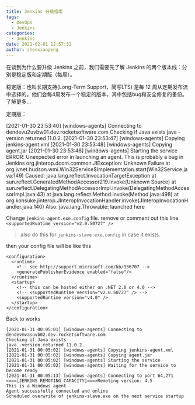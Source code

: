 ```yaml
---
title: Jenkins 升级指南
tags:
  - DevOps
  - Jenkins
categories:
  - Jenkins
date: 2021-02-01 12:57:32
author: shenxianpeng
---
```


在谈到为什么要升级 Jenkins 之前，我们需要先了解 Jenkins 的两个版本线：分别是稳定版和定期版（每周）。

稳定版：也叫长期支持(Long-Term Support，简写LTS) 是每 12 周从定期发布流中选择的。他们会每4周发布一个稳定的版本，其中包括bug和安全修复的备份。了解更多…

定期版：


[2021-01-30 23:53:40] [windows-agents] Connecting to dendevu2uvbw01.dev.rocketsoftware.com
Checking if Java exists
java -version returned 11.0.2.
[2021-01-30 23:53:47] [windows-agents] Copying jenkins-agent.xml
[2021-01-30 23:53:48] [windows-agents] Copying agent.jar
[2021-01-30 23:53:48] [windows-agents] Starting the service
ERROR: Unexpected error in launching an agent. This is probably a bug in Jenkins
org.jinterop.dcom.common.JIException: Unknown Failure
	at org.jvnet.hudson.wmi.Win32Service$Implementation.start(Win32Service.java:149)
Caused: java.lang.reflect.InvocationTargetException
	at sun.reflect.GeneratedMethodAccessor219.invoke(Unknown Source)
	at sun.reflect.DelegatingMethodAccessorImpl.invoke(DelegatingMethodAccessorImpl.java:43)
	at java.lang.reflect.Method.invoke(Method.java:498)
	at org.kohsuke.jinterop.JInteropInvocationHandler.invoke(JInteropInvocationHandler.java:140)
Also:   java.lang.Throwable: launched here


Change `jenkins-agent.exe.config` file. remove or comment out this line `<supportedRuntime version="v2.0.50727" />`

> also do this for `jenkins-slave.exe.config` in case it exists.

then your config file will be like this 

```
<configuration>
  <runtime>
    <!-- see http://support.microsoft.com/kb/936707 -->
    <generatePublisherEvidence enabled="false"/>
  </runtime>
  <startup>
    <!-- this can be hosted either on .NET 2.0 or 4.0 -->
    <!-- <supportedRuntime version="v2.0.50727" /> -->
    <supportedRuntime version="v4.0" />
  </startup>
</configuration>
```

Back to works

```
[2021-01-31 00:05:01] [windows-agents] Connecting to dendevmvasuvb02.dev.rocketsoftware.com
Checking if Java exists
java -version returned 11.0.2.
[2021-01-31 00:05:02] [windows-agents] Copying jenkins-agent.xml
[2021-01-31 00:05:02] [windows-agents] Copying agent.jar
[2021-01-31 00:05:02] [windows-agents] Starting the service
[2021-01-31 00:05:02] [windows-agents] Waiting for the service to become ready
[2021-01-31 00:05:13] [windows-agents] Connecting to port 64,271
<===[JENKINS REMOTING CAPACITY]===>Remoting version: 4.5
This is a Windows agent
Agent successfully connected and online
Scheduled overwrite of jenkins-slave.exe on the next service startup
```